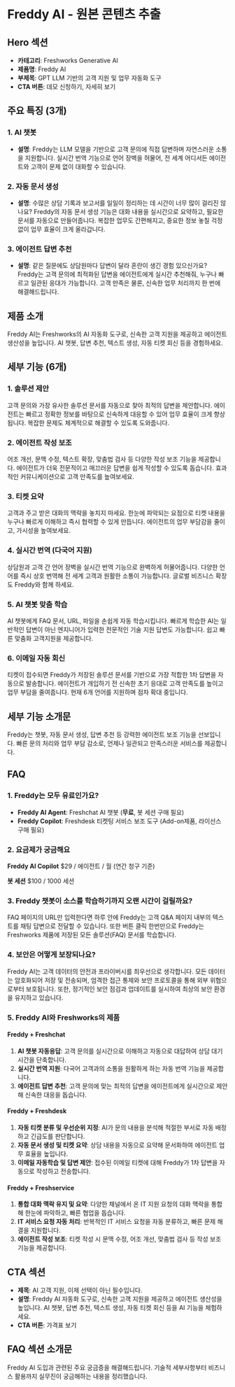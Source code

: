 # Freddy AI - 원본 콘텐츠 추출

## Hero 섹션
- **카테고리**: Freshworks Generative AI
- **제품명**: Freddy AI
- **부제목**: GPT LLM 기반의 고객 지원 및 업무 자동화 도구
- **CTA 버튼**: 데모 신청하기, 자세히 보기

## 주요 특징 (3개)

### 1. AI 챗봇
- **설명**: Freddy는 LLM 모델을 기반으로 고객 문의에 직접 답변하며 자연스러운 소통을 지원합니다. 실시간 번역 기능으로 언어 장벽을 허물어, 전 세계 어디서든 에이전트와 고객이 문제 없이 대화할 수 있습니다.

### 2. 자동 문서 생성
- **설명**: 수많은 상담 기록과 보고서를 일일이 정리하는 데 시간이 너무 많이 걸리진 않나요? Freddy의 자동 문서 생성 기능은 대화 내용을 실시간으로 요약하고, 필요한 문서를 자동으로 만들어줍니다. 복잡한 업무도 간편해지고, 중요한 정보 놓칠 걱정 없이 업무 효율이 크게 올라갑니다.

### 3. 에이전트 답변 추천
- **설명**: 같은 질문에도 상담원마다 답변이 달라 혼란이 생긴 경험 있으신가요? Freddy는 고객 문의에 최적화된 답변을 에이전트에게 실시간 추천해줘, 누구나 빠르고 일관된 응대가 가능합니다. 고객 만족은 물론, 신속한 업무 처리까지 한 번에 해결해드립니다.

## 제품 소개
Freddy AI는 Freshworks의 AI 자동화 도구로, 신속한 고객 지원을 제공하고 에이전트 생산성을 높입니다. AI 챗봇, 답변 추천, 텍스트 생성, 자동 티켓 회신 등을 경험하세요.

## 세부 기능 (6개)

### 1. 솔루션 제안
고객 문의와 가장 유사한 솔루션 문서를 자동으로 찾아 최적의 답변을 제안합니다. 에이전트는 빠르고 정확한 정보를 바탕으로 신속하게 대응할 수 있어 업무 효율이 크게 향상됩니다. 복잡한 문제도 체계적으로 해결할 수 있도록 도와줍니다.

### 2. 에이전트 작성 보조
어조 개선, 문맥 수정, 텍스트 확장, 맞춤법 검사 등 다양한 작성 보조 기능을 제공합니다. 에이전트가 더욱 전문적이고 매끄러운 답변을 쉽게 작성할 수 있도록 돕습니다. 효과적인 커뮤니케이션으로 고객 만족도를 높여보세요.

### 3. 티켓 요약
고객과 주고 받은 대화의 맥락을 놓치지 마세요. 한눈에 파악되는 요점으로 티켓 내용을 누구나 빠르게 이해하고 즉시 협력할 수 있게 만듭니다. 에이전트의 업무 부담감을 줄이고, 가시성을 높여보세요.

### 4. 실시간 번역 (다국어 지원)
상담원과 고객 간 언어 장벽을 실시간 번역 기능으로 완벽하게 허물어줍니다. 다양한 언어를 즉시 상호 번역해 전 세계 고객과 원활한 소통이 가능합니다. 글로벌 비즈니스 확장도 Freddy와 함께 하세요.

### 5. AI 챗봇 맞춤 학습
AI 챗봇에게 FAQ 문서, URL, 파일을 손쉽게 자동 학습시킵니다. 빠르게 학습한 AI는 일반적인 답변이 아닌 엔지니어가 입력한 전문적인 기술 지원 답변도 가능합니다. 쉽고 빠른 맞춤화 고객지원을 제공합니다.

### 6. 이메일 자동 회신
티켓이 접수되면 Freddy가 저장된 솔루션 문서를 기반으로 가장 적합한 1차 답변을 자동으로 발송합니다. 에이전트가 개입하기 전 신속한 초기 응대로 고객 만족도를 높이고 업무 부담을 줄여줍니다. 현재 6개 언어를 지원하며 점차 확대 중입니다.

## 세부 기능 소개문
Freddy는 챗봇, 자동 문서 생성, 답변 추천 등 강력한 에이전트 보조 기능을 선보입니다. 빠른 문의 처리와 업무 부담 감소로, 언제나 일관되고 만족스러운 서비스를 제공합니다.

## FAQ

### 1. Freddy는 모두 유료인가요?
- **Freddy AI Agent**: Freshchat AI 챗봇 (**무료**, 봇 세션 구매 필요)
- **Freddy Copilot**: Freshdesk 티켓팅 서비스 보조 도구 (Add-on제품, 라이선스 구매 필요)

### 2. 요금제가 궁금해요
**Freddy AI Copilot**
$29 / 에이전트 / 월 (연간 청구 기준)

**봇 세션**
$100 / 1000 세션

### 3. Freddy 챗봇이 소스를 학습하기까지 오랜 시간이 걸릴까요?
FAQ 페이지의 URL만 입력한다면 하루 안에 Freddy는 고객 Q&A 페이지 내부의 텍스트를 채팅 답변으로 전달할 수 있습니다. 또한 버튼 클릭 한번만으로 Freddy는 Freshworks 제품에 저장된 모든 솔루션(FAQ) 문서를 학습합니다.

### 4. 보안은 어떻게 보장되나요?
Freddy AI는 고객 데이터의 안전과 프라이버시를 최우선으로 생각합니다. 모든 데이터는 암호화되어 저장 및 전송되며, 엄격한 접근 통제와 보안 프로토콜을 통해 외부 위협으로부터 보호됩니다. 또한, 정기적인 보안 점검과 업데이트를 실시하여 최상의 보안 환경을 유지하고 있습니다.

### 5. Freddy AI와 Freshworks의 제품

#### Freddy + Freshchat
1. **AI 챗봇 자동응답**: 고객 문의를 실시간으로 이해하고 자동으로 대답하여 상담 대기 시간을 단축합니다.
2. **실시간 번역 지원**: 다국어 고객과의 소통을 원활하게 하는 자동 번역 기능을 제공합니다.
3. **에이전트 답변 추천**: 고객 문의에 맞는 최적의 답변을 에이전트에게 실시간으로 제안해 신속한 대응을 돕습니다.

#### Freddy + Freshdesk
1. **자동 티켓 분류 및 우선순위 지정**: AI가 문의 내용을 분석해 적절한 부서로 자동 배정하고 긴급도를 판단합니다.
2. **자동 문서 생성 및 티켓 요약**: 상담 내용을 자동으로 요약해 문서화하여 에이전트 업무 효율을 높입니다.
3. **이메일 자동학습 및 답변 제안**: 접수된 이메일 티켓에 대해 Freddy가 1차 답변을 자동으로 작성하고 전송합니다.

#### Freddy + Freshservice
1. **통합 대화 맥락 유지 및 요약**: 다양한 채널에서 온 IT 지원 요청의 대화 맥락을 통합해 한눈에 파악하고, 빠른 협업을 돕습니다.
2. **IT 서비스 요청 자동 처리**: 반복적인 IT 서비스 요청을 자동 분류하고, 빠른 문제 해결을 지원합니다.
3. **에이전트 작성 보조**: 티켓 작성 시 문맥 수정, 어조 개선, 맞춤법 검사 등 작성 보조 기능을 제공합니다.

## CTA 섹션
- **제목**: AI 고객 지원, 이제 선택이 아닌 필수입니다.
- **설명**: Freddy AI 자동화 도구로, 신속한 고객 지원을 제공하고 에이전트 생산성을 높입니다. AI 챗봇, 답변 추천, 텍스트 생성, 자동 티켓 회신 등을 AI 기능을 체험하세요.
- **CTA 버튼**: 가격표 보기

## FAQ 섹션 소개문
Freddy AI 도입과 관련된 주요 궁금증을 해결해드립니다. 기술적 세부사항부터 비즈니스 활용까지 실무진이 궁금해하는 내용을 정리했습니다.
